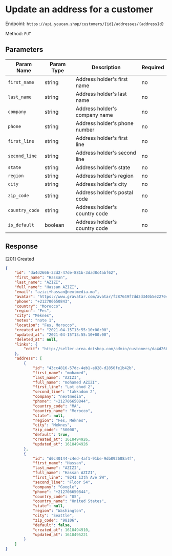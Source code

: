 # Update an address for a customer

Endpoint: `https://api.youcan.shop/customers/{id}/addresses/{addressId}`

Method: `PUT`

<a name="parameters"></a>

## Parameters

| Param Name     | Param Type | Description                   | Required |
| -------------- | ---------- | ----------------------------- | -------- |
| `first_name`   | string     | Address holder's first name   | no       |
| `last_name`    | string     | Address holder's last name    | no       |
| `company`      | string     | Address holder's company name | no       |
| `phone`        | string     | Address holder's phone number | no       |
| `first_line`   | string     | Address holder's first line   | no       |
| `second_line`  | string     | Address holder's second line  | no       |
| `state`        | string     | Address holder's state        | no       |
| `region`       | string     | Address holder's region       | no       |
| `city`         | string     | Address holder's city         | no       |
| `zip_code`     | string     | Address holder's postal code  | no       |
| `country_code` | string     | Address holder's country code | no       |
| `is_default`   | boolean    | Address holder's country code | no       |

<a name="response"></a>
## Response

[201] Created

```json
{
    "id": "da4d2666-33d2-47de-881b-3dad8c4abf62",
    "first_name": "Hassan",
    "last_name": "AZIZI",
    "full_name": "Hassan AZIZI",
    "email": "azizi+hassan@nextmedia.ma",
    "avatar": "https://www.gravatar.com/avatar/f287649f7dd2d340b5e22704b3622ecd?s=100&d=http://api.dotshop.com/store-admin/images/generic_avatar.png",
    "phone": "+212706650843",
    "country": "Morocco",
    "region": "Fes",
    "city": "Meknes",
    "notes": "note 1",
    "location": "Fes, Morocco",
    "created_at": "2021-04-15T13:55:10+00:00",
    "updated_at": "2021-04-15T13:55:10+00:00",
    "deleted_at": null,
    "links": {
        "edit": "http://seller-area.dotshop.com/admin/customers/da4d2666-33d2-47de-881b-3dad8c4abf62/edit"
    },
    "address": [
        {
            "id": "43cc4816-57dc-4eb1-a828-d2850fe1b42b",
            "first_name": "mohamed",
            "last_name": "AZIZI",
            "full_name": "mohamed AZIZI",
            "first_line": "Lot ohod 2",
            "second_line": "takkadom 2",
            "company": "nextmedia",
            "phone": "+212706650844",
            "country_code": "MA",
            "country_name": "Morocco",
            "state": null,
            "region": "Fes, Meknes",
            "city": "Meknes",
            "zip_code": "50000",
            "default": true,
            "created_at": 1618494926,
            "updated_at": 1618494926
        },
        {
            "id": "d0c40144-c4ed-4af1-91be-9db892608a4f",
            "first_name": "Hassan",
            "last_name": "AZIZI",
            "full_name": "Hassan AZIZI",
            "first_line": "9241 13th Ave SW",
            "second_line": "Floor 54",
            "company": "Google",
            "phone": "+212706650844",
            "country_code": "US",
            "country_name": "United States",
            "state": null,
            "region": "Washington",
            "city": "Seattle",
            "zip_code": "98106",
            "default": false,
            "created_at": 1618494910,
            "updated_at": 1618495221
        }
    ]
}
```
